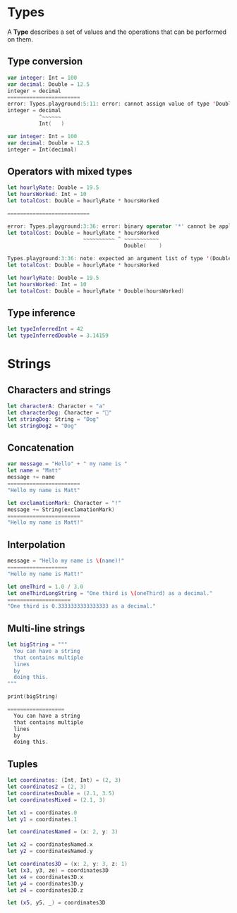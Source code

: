 # Types

A __Type__ describes a set of values and the operations that can be performed on them.

## Type conversion

```Swift
var integer: Int = 100
var decimal: Double = 12.5
integer = decimal
=======================
error: Types.playground:5:11: error: cannot assign value of type 'Double' to type 'Int'
integer = decimal
          ^~~~~~~
          Int(   )
```

```Swift
var integer: Int = 100
var decimal: Double = 12.5
integer = Int(decimal)
```

## Operators with mixed types

```Swift
let hourlyRate: Double = 19.5
let hoursWorked: Int = 10
let totalCost: Double = hourlyRate * hoursWorked

==========================

error: Types.playground:3:36: error: binary operator '*' cannot be applied to operands of type 'Double' and 'Int'
let totalCost: Double = hourlyRate * hoursWorked
                        ~~~~~~~~~~ ^ ~~~~~~~~~~~
                                     Double(    )

Types.playground:3:36: note: expected an argument list of type '(Double, Double)'
let totalCost: Double = hourlyRate * hoursWorked
```

```Swift
let hourlyRate: Double = 19.5
let hoursWorked: Int = 10
let totalCost: Double = hourlyRate * Double(hoursWorked)
```

## Type inference

```Swift
let typeInferredInt = 42
let typeInferredDouble = 3.14159
```

# Strings

## Characters and strings

```Swift
let characterA: Character = "a"
let characterDog: Character = "🐶"
let stringDog: String = "Dog"
let stringDog2 = "Dog"
```

## Concatenation

```Swift
var message = "Hello" + " my name is "
let name = "Matt"
message += name
=======================
"Hello my name is Matt"
```

```Swift
let exclamationMark: Character = "!"
message += String(exclamationMark)
=======================
"Hello my name is Matt!"
```

## Interpolation

```Swift
message = "Hello my name is \(name)!"
===================
"Hello my name is Matt!"
```

```Swift
let oneThird = 1.0 / 3.0
let oneThirdLongString = "One third is \(oneThird) as a decimal."
====================
"One third is 0.3333333333333333 as a decimal."
```

## Multi-line strings

```Swift
let bigString = """
  You can have a string
  that contains multiple
  lines
  by
  doing this.
"""

print(bigString)

==================
  You can have a string
  that contains multiple
  lines
  by
  doing this.
```


## Tuples

```Swift
let coordinates: (Int, Int) = (2, 3)
let coordinates2 = (2, 3)
let coordinatesDouble = (2.1, 3.5)
let coordinatesMixed = (2.1, 3)

let x1 = coordinates.0
let y1 = coordinates.1

let coordinatesNamed = (x: 2, y: 3)

let x2 = coordinatesNamed.x
let y2 = coordinatesNamed.y

let coordinates3D = (x: 2, y: 3, z: 1)
let (x3, y3, ze) = coordinates3D
let x4 = coordinates3D.x
let y4 = coordinates3D.y
let z4 = coordinates3D.z

let (x5, y5, _) = coordinates3D
```
